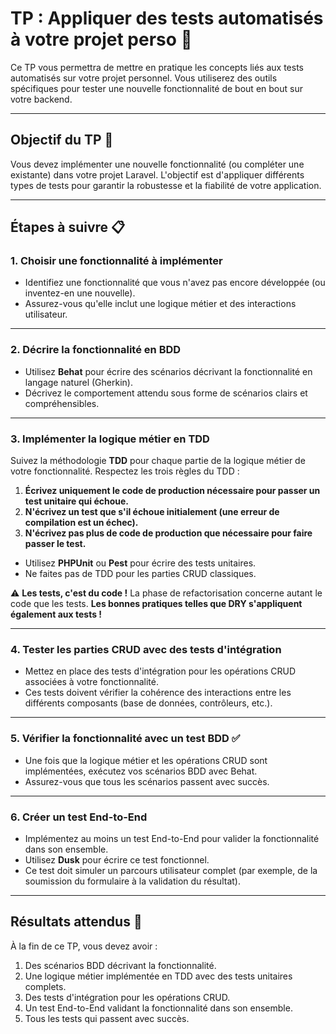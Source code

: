 # TP : Appliquer des tests automatisés à votre projet perso 🚀

Ce TP vous permettra de mettre en pratique les concepts liés aux tests automatisés sur votre projet personnel. Vous utiliserez des outils spécifiques pour tester une nouvelle fonctionnalité de bout en bout sur votre backend.

---

## Objectif du TP 🎯

Vous devez implémenter une nouvelle fonctionnalité (ou compléter une existante) dans votre projet Laravel. L'objectif est d'appliquer différents types de tests pour garantir la robustesse et la fiabilité de votre application.

---

## Étapes à suivre 📋

### 1. **Choisir une fonctionnalité à implémenter**

- Identifiez une fonctionnalité que vous n'avez pas encore développée (ou inventez-en une nouvelle).
- Assurez-vous qu'elle inclut une logique métier et des interactions utilisateur.

---

### 2. **Décrire la fonctionnalité en BDD** 

- Utilisez **Behat** pour écrire des scénarios décrivant la fonctionnalité en langage naturel (Gherkin).
- Décrivez le comportement attendu sous forme de scénarios clairs et compréhensibles.



---

### 3. **Implémenter la logique métier en TDD**

Suivez la méthodologie **TDD** pour chaque partie de la logique métier de votre fonctionnalité. Respectez les trois règles du TDD :

1. **Écrivez uniquement le code de production nécessaire pour passer un test unitaire qui échoue.**
2. **N'écrivez un test que s'il échoue initialement (une erreur de compilation est un échec).**
3. **N'écrivez pas plus de code de production que nécessaire pour faire passer le test.**

- Utilisez **PHPUnit** ou **Pest** pour écrire des tests unitaires.
- Ne faites pas de TDD pour les parties CRUD classiques.

⚠️ **Les tests, c'est du code !** La phase de refactorisation concerne autant le code que les tests. **Les bonnes pratiques telles que DRY s'appliquent également aux tests !**

---

### 4. **Tester les parties CRUD avec des tests d'intégration**

- Mettez en place des tests d'intégration pour les opérations CRUD associées à votre fonctionnalité.
- Ces tests doivent vérifier la cohérence des interactions entre les différents composants (base de données, contrôleurs, etc.).



---

### 5. **Vérifier la fonctionnalité avec un test BDD** ✅

- Une fois que la logique métier et les opérations CRUD sont implémentées, exécutez vos scénarios BDD avec Behat.
- Assurez-vous que tous les scénarios passent avec succès.

---

### 6. **Créer un test End-to-End**

- Implémentez au moins un test End-to-End pour valider la fonctionnalité dans son ensemble.
- Utilisez **Dusk** pour écrire ce test fonctionnel.
- Ce test doit simuler un parcours utilisateur complet (par exemple, de la soumission du formulaire à la validation du résultat).



---

## Résultats attendus 🎉

À la fin de ce TP, vous devez avoir :

1. Des scénarios BDD décrivant la fonctionnalité.
2. Une logique métier implémentée en TDD avec des tests unitaires complets.
3. Des tests d'intégration pour les opérations CRUD.
4. Un test End-to-End validant la fonctionnalité dans son ensemble.
5. Tous les tests qui passent avec succès.

